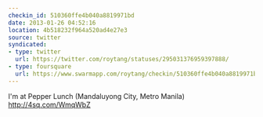 ```yaml
---
checkin_id: 510360ffe4b040a8819971bd
date: 2013-01-26 04:52:16
location: 4b518232f964a520ad4e27e3
source: twitter
syndicated:
- type: twitter
  url: https://twitter.com/roytang/statuses/295031376959397888/
- type: foursquare
  url: https://www.swarmapp.com/roytang/checkin/510360ffe4b040a8819971bd
---
```


I'm at Pepper Lunch (Mandaluyong City, Metro Manila) http://4sq.com/WmqWbZ